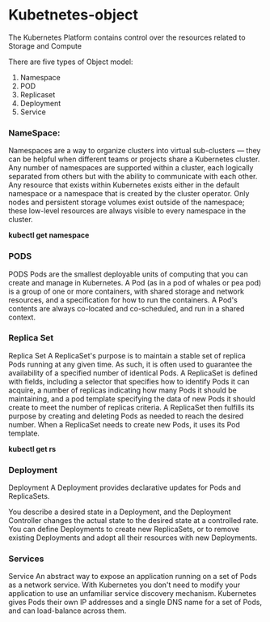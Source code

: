 <h1> Kubetnetes-object </h1>

The Kubernetes Platform contains control over the resources related to Storage and Compute

There are five types of Object model:
<ol>
  <li>Namespace</li>
  <li>POD</li>
  <li>Replicaset</li>
  <li>Deployment</li>
  <li>Service</li>
</ol>


<h3>NameSpace:</h3>
Namespaces are a way to organize clusters into virtual sub-clusters — they can be helpful when different teams or projects share a Kubernetes cluster. Any number of namespaces are supported within a cluster, each logically separated from others but with the ability to communicate with each other. Any resource that exists within Kubernetes exists either in the default namespace or a namespace that is created by the cluster operator. Only nodes and persistent storage volumes exist outside of the namespace; these low-level resources are always visible to every namespace in the cluster.

<b>kubectl get namespace</b>

<h3>PODS</h3>
PODS Pods are the smallest deployable units of computing that you can create and manage in Kubernetes.
A Pod (as in a pod of whales or pea pod) is a group of one or more containers, with shared storage and network resources, and a specification for how to run the containers. A Pod's contents are always co-located and co-scheduled, and run in a shared context.

<h3>Replica Set</h3>
Replica Set A ReplicaSet's purpose is to maintain a stable set of replica Pods running at any given time. As such, it is often used to guarantee the availability of a specified number of identical Pods. A ReplicaSet is defined with fields, including a selector that specifies how to identify Pods it can acquire, a number of replicas indicating how many Pods it should be maintaining, and a pod template specifying the data of new Pods it should create to meet the number of replicas criteria. A ReplicaSet then fulfills its purpose by creating and deleting Pods as needed to reach the desired number. When a ReplicaSet needs to create new Pods, it uses its Pod template.

<b>kubectl get rs</b>

<h3>Deployment</h3>
Deployment A Deployment provides declarative updates for Pods and ReplicaSets.

You describe a desired state in a Deployment, and the Deployment Controller changes the actual state to the desired state at a controlled rate. You can define Deployments to create new ReplicaSets, or to remove existing Deployments and adopt all their resources with new Deployments.


<h3>Services</h3>
Service An abstract way to expose an application running on a set of Pods as a network service. With Kubernetes you don't need to modify your application to use an unfamiliar service discovery mechanism. Kubernetes gives Pods their own IP addresses and a single DNS name for a set of Pods, and can load-balance across them.
